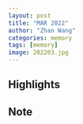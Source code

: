 ```yaml
---
layout: post
title: "MAR 2022"
author: "Zhan Wang"
categories: memory
tags: [memory]
image: 202203.jpg
---
```


## Highlights


## Note
